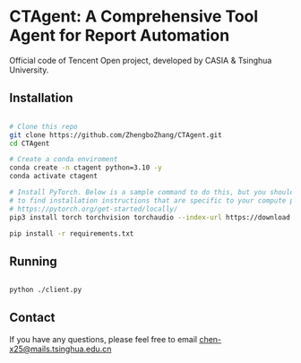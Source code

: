 # CTAgent: A Comprehensive Tool Agent for Report Automation

Official code of Tencent Open project, developed by CASIA & Tsinghua University.


## Installation
```bash

# Clone this repo
git clone https://github.com/ZhengboZhang/CTAgent.git
cd CTAgent

# Create a conda enviroment
conda create -n ctagent python=3.10 -y
conda activate ctagent

# Install PyTorch. Below is a sample command to do this, but you should check the following link
# to find installation instructions that are specific to your compute platform:
# https://pytorch.org/get-started/locally/
pip3 install torch torchvision torchaudio --index-url https://download.pytorch.org/whl/cu128 # UPDATE ME!

pip install -r requirements.txt

```

## Running

```bash

python ./client.py

```

## Contact
If you have any questions, please feel free to email chen-x25@mails.tsinghua.edu.cn
